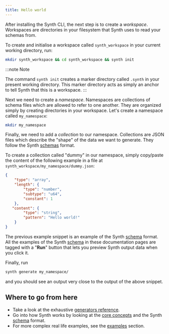 ```yaml
---
title: Hello world
---
```


After installing the Synth CLI, the next step is to create a *workspace*. Workspaces are directories in your filesystem
that Synth uses to read your schemas from.

To create and initialise a workspace called `synth_workspace` in your current working directory, run:

```bash
mkdir synth_workspace && cd synth_workspace && synth init
```

:::note Note

The command `synth init` creates a marker directory called `.synth` in your present working directory. This marker
directory acts as simply an anchor to tell Synth that this is a workspace.
:::

Next we need to create a *namespace*. Namespaces are collections of schema files which are allowed to refer to one
another. They are organized simply by creating directories in your workspace. Let's create a namespace
called `my_namespace`:

```bash
mkdir my_namespace
```

Finally, we need to add a *collection* to our namespace. Collections are JSON files which describe the "shape" of the
data we want to generate. They follow the Synth [schemas][schema] format.

To create a collection called "dummy" in our namespace, simply copy/paste the content of the following example in a file
at `synth_workspace/my_namespace/dummy.json`:

```json synth
{
    "type": "array",
    "length": {
        "type": "number",
        "subtype": "u64",
        "constant": 1
    },
   "content": {
        "type": "string",
        "pattern": "Hello world!"
    }
}
```

The previous example snippet is an example of the Synth [schema][schema] format. All the examples of the
Synth [schema][schema] in these documentation pages are tagged with a "**Run**" button that lets you preview Synth
output data when you click it.

Finally, run
```bash
synth generate my_namespace/
```
and you should see an output very close to the output of the above snippet.

## Where to go from here
* Take a look at the exhaustive [generators reference](/content/null.md).
* Go into how Synth works by looking at the [core concepts][core-concepts] and the Synth [schema][schema] format.
* For more complex real life examples, see the [examples][examples] section.

[schema]: schema.md
[core-concepts]: core-concepts.md
[examples]: examples/bank.md
